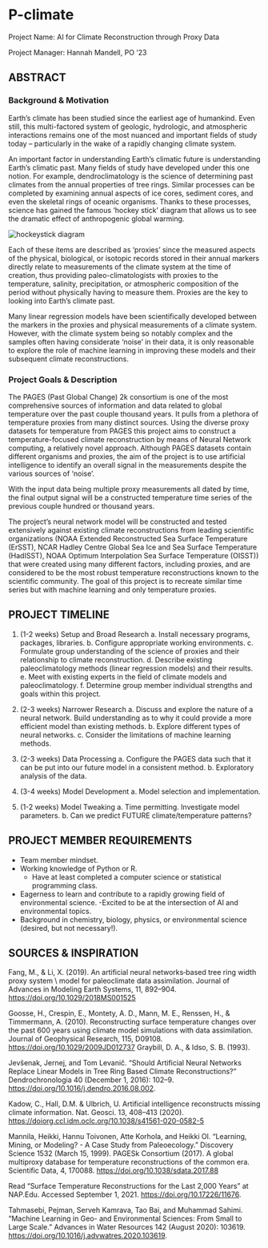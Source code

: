# P-climate
Project Name: AI for Climate Reconstruction through Proxy Data

Project Manager: Hannah Mandell, PO ’23

## ABSTRACT
### Background & Motivation 
Earth’s climate has been studied since the earliest age of humankind. Even still, this multi-factored system of geologic, hydrologic, and atmospheric interactions remains one of the most nuanced and important fields of study today – particularly in the wake of a rapidly changing climate system. 

An important factor in understanding Earth’s climatic future is understanding Earth’s climatic past. Many fields of study have developed under this one notion. For example, dendroclimatology is the science of determining past climates from the annual properties of tree rings. Similar processes can be completed by examining annual aspects of ice cores, sediment cores, and even the skeletal rings of oceanic organisms. Thanks to these processes, science has gained the famous ‘hockey stick’ diagram that allows us to see the dramatic effect of anthropogenic global warming. 

![hockeystick diagram](https://1.bp.blogspot.com/-8y06JBzLbU0/T4F7o536y6I/AAAAAAAAAXs/UFc2vM6gRxs/s1600/Hockey_stick_chart_ipcc_large.jpg)

Each of these items are described as ‘proxies’ since the measured aspects of the physical, biological, or isotopic records stored in their annual markers directly relate to measurements of the climate system at the time of creation, thus providing paleo-climatologists with proxies to the temperature, salinity, precipitation, or atmospheric composition of the period without physically having to measure them. Proxies are the key to looking into Earth’s climate past. 

Many linear regression models have been scientifically developed between the markers in the proxies and physical measurements of a climate system. However, with the climate system being so notably complex and the samples often having considerate ‘noise’ in their data, it is only reasonable to explore the role of machine learning in improving these models and their subsequent climate reconstructions. 

### Project Goals & Description
The PAGES (Past Global Change) 2k consortium is one of the most comprehensive sources of information and data related to global temperature over the past couple thousand years. It pulls from a plethora of temperature proxies from many distinct sources. Using the diverse proxy datasets for temperature from PAGES this project aims to construct a temperature-focused climate reconstruction by means of Neural Network computing, a relatively novel approach. Although PAGES datasets contain different organisms and proxies, the aim of the project is to use artificial intelligence to identify an overall signal in the measurements despite the various sources of ‘noise’. 

With the input data being multiple proxy measurements all dated by time, the final output signal will be a constructed temperature time series of the previous couple hundred or thousand years.

The project’s neural network model will be constructed and tested extensively against existing climate reconstructions from leading scientific organizations (NOAA Extended Reconstructed Sea Surface Temperature (ErSST), NCAR Hadley Centre Global Sea Ice and Sea Surface Temperature (HadISST), NOAA Optimum Interpolation Sea Surface Temperature (OISST)) that were created using many different factors, including proxies, and are considered to be the most robust temperature reconstructions known to the scientific community. The goal of this project is to recreate similar time series but with machine learning and only temperature proxies. 

## PROJECT TIMELINE
1.	(1-2 weeks) Setup and Broad Research
  a.	Install necessary programs, packages, libraries.
  b.	Configure appropriate working environments.
  c.	Formulate group understanding of the science of proxies and their relationship to climate reconstruction. 
  d.	Describe existing paleoclimatology methods (linear regression models) and their results.
  e.	Meet with existing experts in the field of climate models and paleoclimatology. 
  f.	Determine group member individual strengths and goals within this project.
  
2.	(2-3 weeks) Narrower Research
  a.	Discuss and explore the nature of a neural network. Build understanding as to why it could provide a more efficient model than existing methods.
  b.	Explore different types of neural networks. 
  c.	Consider the limitations of machine learning methods.
  
3.	(2-3 weeks) Data Processing
  a.	Configure the PAGES data such that it can be put into our future model in a consistent method.
  b.	Exploratory analysis of the data.
  
4.	(3-4 weeks) Model Development
  a.	 Model selection and implementation.
  
5.	(1-2 weeks) Model Tweaking
  a.	Time permitting. Investigate model parameters. 
  b. Can we predict FUTURE climate/temperature patterns?

## PROJECT MEMBER REQUIREMENTS
- Team member mindset.
- Working knowledge of Python or R.
  - Have at least completed a computer science or statistical programming class.
- Eagerness to learn and contribute to a rapidly growing field of environmental science.
  -Excited to be at the intersection of AI and environmental topics.
- Background in chemistry, biology, physics, or environmental science (desired, but not necessary!).

## SOURCES & INSPIRATION
Fang, M., & Li, X. (2019). An artificial neural networks‐based tree ring width proxy system \	model 
 for paleoclimate data assimilation. Journal of Advances in Modeling Earth 
 Systems, 11, 892–904. https://doi.org/10.1029/2018MS001525 

Goosse, H., Crespin, E., Montety, A. D., Mann, M. E., Renssen, H., & Timmermann, A. (2010). 
 Reconstructing surface temperature changes over the past 600 years using climate model 
 simulations with data assimilation. Journal of Geophysical Research, 115, D09108. https://doi.org/10.1029/2009JD012737 Graybill, D. A., & Idso, S. B. (1993).

Jevšenak, Jernej, and Tom Levanič. “Should Artificial Neural Networks Replace Linear Models 
 in Tree Ring Based Climate Reconstructions?” Dendrochronologia 40 (December 1, 
 2016): 102–9. https://doi.org/10.1016/j.dendro.2016.08.002.

Kadow, C., Hall, D.M. & Ulbrich, U. Artificial intelligence reconstructs missing climate 
 information. Nat. Geosci. 13, 408–413 (2020). 
 https://doiorg.ccl.idm.oclc.org/10.1038/s41561-020-0582-5 

Mannila, Heikki, Hannu Toivonen, Atte Korhola, and Heikki Ol. “Learning, Mining, or 
 Modeling? - A Case Study from Paleoecology.” Discovery Science 1532 (March 15, 1999).
 PAGESk Consortium (2017). A global multiproxy database for temperature reconstructions of 
 the common era. Scientific Data, 4, 170088. https://doi.org/10.1038/sdata.2017.88

Read “Surface Temperature Reconstructions for the Last 2,000 Years” at NAP.Edu. Accessed 
 September 1, 2021. https://doi.org/10.17226/11676.

Tahmasebi, Pejman, Serveh Kamrava, Tao Bai, and Muhammad Sahimi. “Machine Learning in 
 Geo- and Environmental Sciences: From Small to Large Scale.” Advances in Water 
 Resources 142 (August 2020): 103619. https://doi.org/10.1016/j.advwatres.2020.103619.

